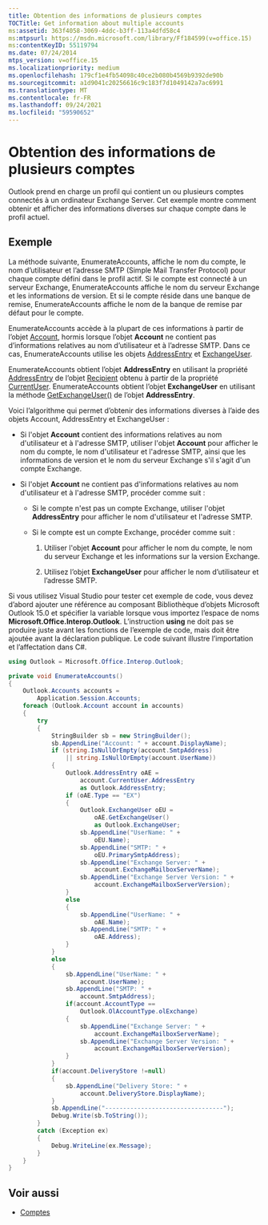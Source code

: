 ```yaml
---
title: Obtention des informations de plusieurs comptes
TOCTitle: Get information about multiple accounts
ms:assetid: 363f4058-3069-4ddc-b3ff-113a4dfd58c4
ms:mtpsurl: https://msdn.microsoft.com/library/Ff184599(v=office.15)
ms:contentKeyID: 55119794
ms.date: 07/24/2014
mtps_version: v=office.15
ms.localizationpriority: medium
ms.openlocfilehash: 179cf1e4fb54098c40ce2b080b4569b9392de90b
ms.sourcegitcommit: a1d9041c20256616c9c183f7d1049142a7ac6991
ms.translationtype: MT
ms.contentlocale: fr-FR
ms.lasthandoff: 09/24/2021
ms.locfileid: "59590652"
---
```

# <a name="get-information-about-multiple-accounts"></a>Obtention des informations de plusieurs comptes

Outlook prend en charge un profil qui contient un ou plusieurs comptes connectés à un ordinateur Exchange Server. Cet exemple montre comment obtenir et afficher des informations diverses sur chaque compte dans le profil actuel.

## <a name="example"></a>Exemple

La méthode suivante, EnumerateAccounts, affiche le nom du compte, le nom d’utilisateur et l’adresse SMTP (Simple Mail Transfer Protocol) pour chaque compte défini dans le profil actif. Si le compte est connecté à un serveur Exchange, EnumerateAccounts affiche le nom du serveur Exchange et les informations de version. Et si le compte réside dans une banque de remise, EnumerateAccounts affiche le nom de la banque de remise par défaut pour le compte.

EnumerateAccounts accède à la plupart de ces informations à partir de l’objet [Account](https://msdn.microsoft.com/library/bb645103\(v=office.15\)), hormis lorsque l’objet **Account** ne contient pas d’informations relatives au nom d’utilisateur et à l’adresse SMTP. Dans ce cas, EnumerateAccounts utilise les objets [AddressEntry](https://msdn.microsoft.com/library/bb609728\(v=office.15\)) et [ExchangeUser](https://msdn.microsoft.com/library/bb609574\(v=office.15\)). 

EnumerateAccounts obtient l’objet **AddressEntry** en utilisant la propriété [AddressEntry](https://msdn.microsoft.com/library/bb644359\(v=office.15\)) de l’objet [Recipient](https://msdn.microsoft.com/library/bb624370\(v=office.15\)) obtenu à partir de la propriété [CurrentUser](https://msdn.microsoft.com/library/ff184864\(v=office.15\)). EnumerateAccounts obtient l’objet **ExchangeUser** en utilisant la méthode [GetExchangeUser()](https://msdn.microsoft.com/library/bb611808\(v=office.15\)) de l’objet **AddressEntry**. 

Voici l’algorithme qui permet d’obtenir des informations diverses à l’aide des objets Account, AddressEntry et ExchangeUser :

- Si l'objet **Account** contient des informations relatives au nom d'utilisateur et à l'adresse SMTP, utiliser l'objet **Account** pour afficher le nom du compte, le nom d'utilisateur et l'adresse SMTP, ainsi que les informations de version et le nom du serveur Exchange s'il s'agit d'un compte Exchange.

- Si l'objet **Account** ne contient pas d'informations relatives au nom d'utilisateur et à l'adresse SMTP, procéder comme suit :
    
  - Si le compte n'est pas un compte Exchange, utiliser l'objet **AddressEntry** pour afficher le nom d'utilisateur et l'adresse SMTP.
    
  - Si le compte est un compte Exchange, procéder comme suit :
        
    1.  Utiliser l'objet **Account** pour afficher le nom du compte, le nom du serveur Exchange et les informations sur la version Exchange.
        
    2.  Utilisez l’objet **ExchangeUser** pour afficher le nom d’utilisateur et l’adresse SMTP.

Si vous utilisez Visual Studio pour tester cet exemple de code, vous devez d’abord ajouter une référence au composant Bibliothèque d’objets Microsoft Outlook 15.0 et spécifier la variable lorsque vous importez l’espace de noms **Microsoft.Office.Interop.Outlook**. L’instruction **using** ne doit pas se produire juste avant les fonctions de l’exemple de code, mais doit être ajoutée avant la déclaration publique. Le code suivant illustre l’importation et l’affectation dans C\#.

```csharp
using Outlook = Microsoft.Office.Interop.Outlook;
```

```csharp
private void EnumerateAccounts()
{
    Outlook.Accounts accounts =
        Application.Session.Accounts;
    foreach (Outlook.Account account in accounts)
    {
        try
        {
            StringBuilder sb = new StringBuilder();
            sb.AppendLine("Account: " + account.DisplayName);
            if (string.IsNullOrEmpty(account.SmtpAddress)
                || string.IsNullOrEmpty(account.UserName))
            {
                Outlook.AddressEntry oAE =
                    account.CurrentUser.AddressEntry
                    as Outlook.AddressEntry;
                if (oAE.Type == "EX")
                {
                    Outlook.ExchangeUser oEU =
                        oAE.GetExchangeUser()
                        as Outlook.ExchangeUser;
                    sb.AppendLine("UserName: " +
                        oEU.Name);
                    sb.AppendLine("SMTP: " +
                        oEU.PrimarySmtpAddress);
                    sb.AppendLine("Exchange Server: " +
                        account.ExchangeMailboxServerName);
                    sb.AppendLine("Exchange Server Version: " +
                        account.ExchangeMailboxServerVersion); 
                }
                else
                {
                    sb.AppendLine("UserName: " +
                        oAE.Name);
                    sb.AppendLine("SMTP: " +
                        oAE.Address);
                }
            }
            else
            {
                sb.AppendLine("UserName: " +
                    account.UserName);
                sb.AppendLine("SMTP: " +
                    account.SmtpAddress);
                if(account.AccountType == 
                    Outlook.OlAccountType.olExchange)
                {
                    sb.AppendLine("Exchange Server: " +
                        account.ExchangeMailboxServerName);
                    sb.AppendLine("Exchange Server Version: " +
                        account.ExchangeMailboxServerVersion); 
                }
            }
            if(account.DeliveryStore !=null)
            {
                sb.AppendLine("Delivery Store: " +
                    account.DeliveryStore.DisplayName);
            }
            sb.AppendLine("---------------------------------");
            Debug.Write(sb.ToString());
        }
        catch (Exception ex)
        {
            Debug.WriteLine(ex.Message);
        }
    }
}
```

## <a name="see-also"></a>Voir aussi

- [Comptes](accounts.md)

